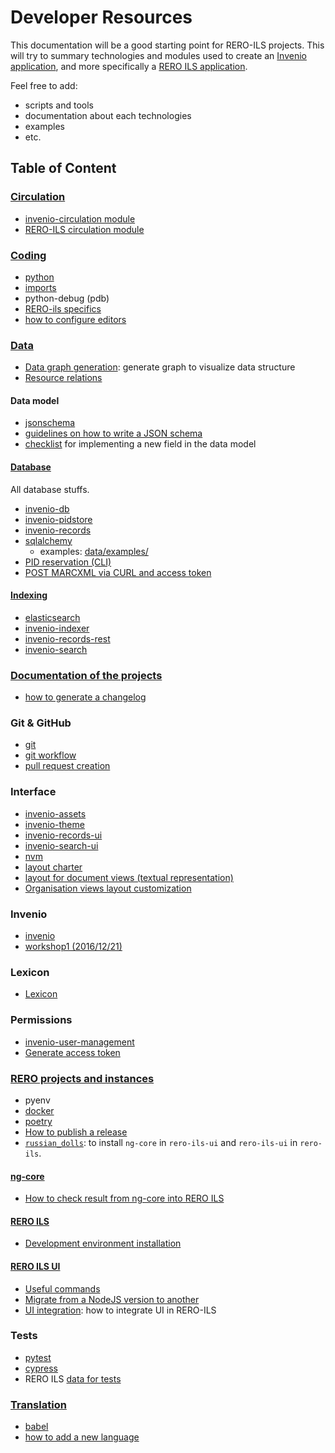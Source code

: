 # Developer Resources

This documentation will be a good starting point for RERO-ILS projects. This
will try to summary technologies and modules used to create an [Invenio
application][1], and more specifically a [RERO ILS application][2].

Feel free to add:

  * scripts and tools
  * documentation about each technologies
  * examples
  * etc.

[1]: https://invenio.readthedocs.io
[2]: https://github.com/rero/rero-ils

## Table of Content

### [Circulation](circulation/)

- [invenio-circulation module](circulation/invenio-circulation.md)
- [RERO-ILS circulation module](circulation/circulation-module.md)

### [Coding](coding/)

- [python](coding/python.md)
- [imports](coding/python-imports.md)
- python-debug (pdb)
- [RERO-ils specifics](coding/rero-ils-debug-specifics.md)
- [how to configure editors](coding/editor-configurations.md)

### [Data](data/README.md)

- [Data graph generation](data/data-graph-generation.md): generate graph to
  visualize data structure
- [Resource relations](data/resource-relations.md)

#### Data model

- [jsonschema](data/jsonschema.md)
- [guidelines on how to write a JSON schema](data/jsonschema.md#guidelines)
- [checklist](data-model-checklist.md) for implementing a new field in the
  data model


#### [Database](data/README.md#database)

All database stuffs.

- [invenio-db](data/invenio-db.md)
- [invenio-pidstore](data/invenio-pidstore.md)
- [invenio-records](data/invenio-records.md)
- [sqlalchemy](data/sqlalchemy.md)
    - examples: [data/examples/](data/examples/)
- [PID reservation (CLI)](data/pid-reservation.md)
- [POST MARCXML via CURL and access token](data/post-marcxml-curl.md)

#### [Indexing](data/README.md#indexing)

- [elasticsearch](data/elasticsearch.md)
- [invenio-indexer](data/invenio-indexer.md)
- [invenio-records-rest](data/invenio-records-rest.md)
- [invenio-search](data/invenio-search.md)

### [Documentation of the projects](documentation/README.md)

- [how to generate a changelog](documentation/generate-changelog.md)

### Git & GitHub

- [git](git-github/git.md)
- [git workflow](git-github/workflow.md)
- [pull request creation](git-github/pull-rquests.md)

### Interface

- [invenio-assets](interface/invenio-assets.md)
- [invenio-theme](interface/invenio-theme.md)
- [invenio-records-ui](interface/invenio-records-ui.md)
- [invenio-search-ui](interface/invenio-search-ui.md)
- [nvm](interface/nvm.md)
- [layout charter](interface/layout-charter.md)
- [layout for document views (textual
  representation)](interface/layout-document-views.md)
- [Organisation views layout
  customization](interface/org-layout-customization.md)

### Invenio

- [invenio](invenio/invenio.md)
- [workshop1 (2016/12/21)](invenio/workshop1.md)

### Lexicon

- [Lexicon](lexicon/lexicon.md)

### Permissions

- [invenio-user-management](permissions/invenio-user.md)
- [Generate access token](permissions/generate_oauth_token.md)

### [RERO projects and instances](rero-instances/README.md)

- pyenv
- [docker](rero-instances/docker.md)
- [poetry](rero-instances/poetry.md)
- [How to publish a release](rero-instances/release-publication.md)
- [`russian_dolls`][1]: to install `ng-core` in `rero-ils-ui` and `rero-ils-ui`
  in `rero-ils`.

[1]: https://github.com/rero/rero-ils/blob/dev/scripts/russian_dolls

#### [ng-core](rero-instances/README.md#ng-core)

- [How to check result from ng-core into RERO ILS](rero-instances/ng-core/ng-core-integration.md)

#### [RERO ILS](rero-instances/README.md#rero-ils)

- [Development environment installation](rero-instances/rero-ils/dev_installation.md)

#### [RERO ILS UI](rero-instances/README.md#rero-ils-ui)

- [Useful commands](rero-instances/useful-commands.md)
- [Migrate from a NodeJS version to another](interface/nvm.md#migration)
- [UI integration](rero-instances/rero-ils-ui/ui-integration.md):
  how to integrate UI in RERO-ILS

### Tests

- [pytest](tests/pytest.md)
- [cypress](tests/cypress.md)
- RERO ILS [data for tests](tests/data-for-tests.md)

### [Translation](translation/README.md)

- [babel](translations/babel.md)
- [how to add a new language](translation/add-language.md)
